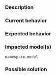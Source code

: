 ### Description
<!-- Give a succinct summary of the issue you found, as well as any other details you think will help a fellow wizard investigate and solve this issue. -->

### Current behavior
<!-- Describe the behaviour you encountered to be incorrect. Please include links to dune.com queries as well as a screenshot, or direct links to the concerned lines in a spell.-->

### Expected behavior
<!--Describe the expected results the query should be producing. 
Please provide a link to a block explorer (e.g. etherscan) detailing one or more affected transactions, or a similar source of truth.-->


### Impacted model(s)
<!--Please list the models you know to be affected by this error, as well as an estimate of affected rows (if possible at the time of writing).-->
```
namespace.model
```

### Possible solution
<!--If you can think of a possible way to address this issue, please feel free to detail it here. 
Any additional information such as smart contract internals will be very helpful as well.-->
